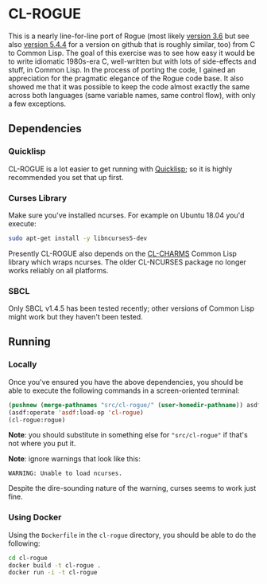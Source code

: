 # CL-ROGUE

This is a nearly line-for-line port of Rogue (most likely [version 3.6](http://www.roguelikedevelopment.org/archive/files/sourcecode/from_bsd_usenix87_rogue3.6.zip) but see also 
[version 5.4.4](https://github.com/Davidslv/rogue) for a version on github that is roughly similar, too) 
from C to Common Lisp. The goal of this exercise was to see how easy
it would be to write idiomatic 1980s-era C, well-written but with lots of
side-effects and stuff, in Common Lisp. In the process of porting the
code, I gained an appreciation for the pragmatic elegance of the Rogue
code base. It also showed me that it was possible to keep the code
almost exactly the same across both languages (same variable names,
same control flow), with only a few exceptions.

## Dependencies

### Quicklisp 

CL-ROGUE is a lot easier to get running with
[Quicklisp](https://www.quicklisp.org/beta/); so it is highly
recommended you set that up first.

### Curses Library

Make sure you've installed ncurses. For example on Ubuntu 18.04 you'd
execute:

```bash
sudo apt-get install -y libncurses5-dev
```

Presently CL-ROGUE also depends on the
[CL-CHARMS](https://github.com/HiTECNOLOGYs/cl-charms) Common Lisp
library which wraps ncurses. The older CL-NCURSES package no longer
works reliably on all platforms.

### SBCL

Only SBCL v1.4.5 has been tested recently; other versions of Common
Lisp might work but they haven't been tested.

## Running

### Locally

Once you've ensured you have the above dependencies, you should be
able to execute the following commands in a screen-oriented terminal:

```lisp
(pushnew (merge-pathnames "src/cl-rogue/" (user-homedir-pathname)) asdf:*central-registry*)
(asdf:operate 'asdf:load-op 'cl-rogue)
(cl-rogue:rogue)
```

**Note**: you should substitute in something else for `"src/cl-rogue"`
if that's not where you put it.

**Note**: ignore warnings that look like this:

```
WARNING: Unable to load ncurses.
```

Despite the dire-sounding nature of the warning, curses seems to work
just fine.

### Using Docker

Using the `Dockerfile` in the `cl-rogue` directory, you should be able
to do the following:

```bash
cd cl-rogue
docker build -t cl-rogue .
docker run -i -t cl-rogue
```
